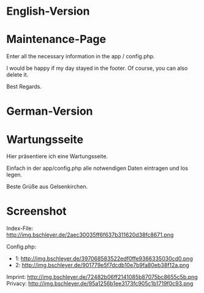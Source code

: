 # English-Version
# Maintenance-Page

Enter all the necessary information in the app / config.php.

I would be happy if my day stayed in the footer. Of course, you can also delete it.

Best Regards.

# German-Version
# Wartungsseite

Hier präsentiere ich eine Wartungsseite. 

Einfach in der app/config.php alle notwendigen Daten eintragen und los legen.

Beste Grüße aus Gelsenkirchen.

# Screenshot

Index-File: http://img.bschleyer.de/2aec30035ff6f637b311620d38fc8671.png

Config.php: 
 - 1: http://img.bschleyer.de/397068583522edf0ffe9366335030cd0.png
 - 2: http://img.bschleyer.de/901779e5f7dcdb10e7b9fa80eb38f12a.png

Imprint: http://img.bschleyer.de/72482b06ff2141085b87075bc8655c5b.png
Privacy: http://img.bschleyer.de/95a1256b1ee3173fc905c1b1719f0c93.png
